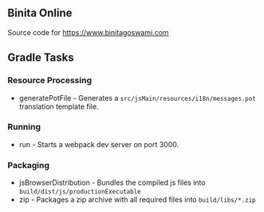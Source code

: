 ## Binita Online
Source code for https://www.binitagoswami.com
## Gradle Tasks

### Resource Processing
* generatePotFile - Generates a `src/jsMain/resources/i18n/messages.pot` translation template file.
### Running
* run - Starts a webpack dev server on port 3000.
### Packaging
* jsBrowserDistribution - Bundles the compiled js files into `build/dist/js/productionExecutable`
* zip - Packages a zip archive with all required files into `build/libs/*.zip`
